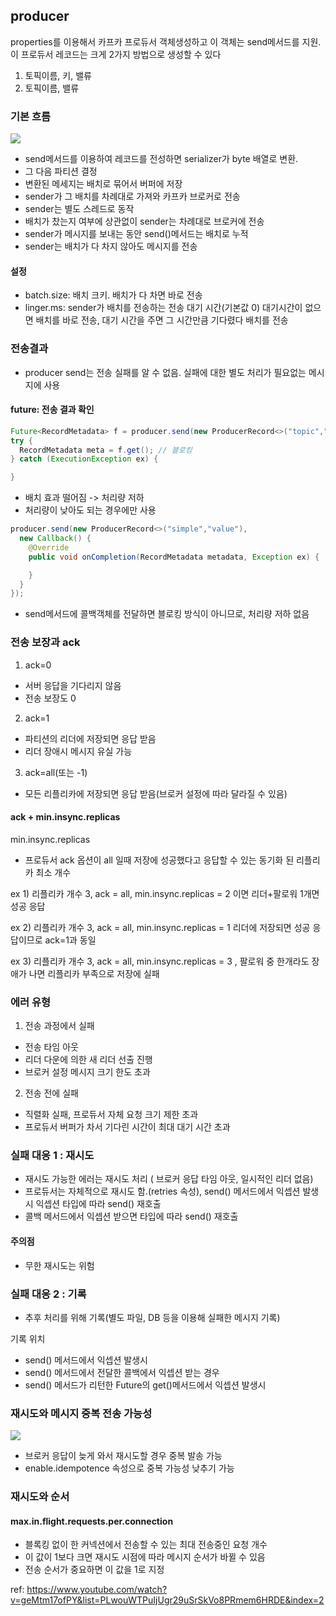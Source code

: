 ## producer

properties를 이용해서 카프카 프로듀서 객체생성하고 이 객체는 send메서드를 지원. 이 프로듀서 레코드는 크게 2가지 방법으로 생성할 수 있다
1. 토픽이름, 키, 밸류
2. 토픽이름, 밸류

### 기본 흐름

![](https://velog.velcdn.com/images/gon109/post/3c28ac5d-1e59-4417-aeb3-de61cda2b8f4/image.png)

- send메서드를 이용하여 레코드를 전성하면 serializer가 byte 배열로 변환.
- 그 다음 파티션 결정
- 변환된 메세지는 배치로 묶어서 버퍼에 저장
- sender가 그 배치를 차례대로 가져와 카프카 브로커로 전송
- sender는 별도 스레드로 동작
- 배치가 찼는지 여부에 상관없이 sender는 차례대로 브로커에 전송
- sender가 메시지를 보내는 동안 send()메서드는 배치로 누적 
- sender는 배치가 다 차지 않아도 메시지를 전송 

#### 설정
- batch.size: 배치 크키. 배치가 다 차면 바로 전송
- linger.ms: sender가 배치를 전송하는 전송 대기 시간(기본값 0) 대기시간이 없으면 배치를 바로 전송, 대기 시간을 주면 그 시간만큼 기다렸다 배치를 전송

### 전송결과
- producer send는 전송 실패를 알 수 없음. 실패에 대한 별도 처리가 필요없는 메시지에 사용

#### future: 전송 결과 확인 
``` java
Future<RecordMetadata> f = producer.send(new ProducerRecord<>("topic","value"));
try {
  RecordMetadata meta = f.get(); // 블로킹
} catch (ExecutionException ex) {

}
```
- 배치 효과 떨어짐 -> 처리량 저하
- 처리량이 낮아도 되는 경우에만 사용

``` java
producer.send(new ProducerRecord<>("simple","value"),
  new Callback() {
    @Override
    public void onCompletion(RecordMetadata metadata, Exception ex) {

    }
  }
});
```
- send메서드에 콜백객체를 전달하면 블로킹 방식이 아니므로, 처리량 저하 없음

### 전송 보장과 ack

1. ack=0
- 서버 응답을 기다리지 않음
- 전송 보장도 0
2. ack=1
- 파티션의 리더에 저장되면 응답 받음
- 리더 장애시 메시지 유실 가능
3. ack=all(또는 -1)
- 모든 리플리카에 저장되면 응답 받음(브로커 설정에 따라 달라질 수 있음)

#### ack + min.insync.replicas
min.insync.replicas
- 프로듀서 ack 옵션이 all 일때 저장에 성공했다고 응답할 수 있는 동기화 된 리플리카 최소 개수

ex 1) 리플리카 개수 3, ack = all, min.insync.replicas = 2 이면 리더+팔로워 1개면 성공 응답

ex 2) 리플리카 개수 3, ack = all, min.insync.replicas = 1 리더에 저장되면 성공 응답이므로 ack=1과 동일

ex 3) 리플리카 개수 3, ack = all, min.insync.replicas = 3 , 팔로워 중 한개라도 장애가 나면 리플리카 부족으로 저장에 실패

### 에러 유형

1. 전송 과정에서 실패
- 전송 타임 아웃
- 리더 다운에 의한 새 리더 선출 진행
- 브로커 설정 메시지 크기 한도 초과

2. 전송 전에 실패
- 직렬화 실패, 프로듀서 자체 요청 크기 제한 초과
- 프로듀서 버퍼가 차서 기다린 시간이 최대 대기 시간 초과

### 실패 대응 1 : 재시도

- 재시도 가능한 에러는 재시도 처리 ( 브로커 응답 타임 아웃, 일시적인 리더 없음)
- 프로듀서는 자체적으로 재시도 함.(retries 속성), send() 메서드에서 익셉션 발생시 익셉션 타입에 따라 send() 재호출
- 콜백 메서드에서 익셉션 받으면 타입에 따라 send() 재호출

#### 주의점
- 무한 재시도는 위험

### 실패 대응 2 : 기록
- 추후 처리를 위해 기록(별도 파일, DB 등을 이용해 실패한 메시지 기록)

기록 위치
- send() 메서드에서 익셉션 발생시
- send() 메서드에서 전달한 콜백에서 익셉션 받는 경우
- send() 메서드가 리턴한 Future의 get()메서드에서 익셉션 발생시 

### 재시도와 메시지 중복 전송 가능성
![](https://velog.velcdn.com/images/gon109/post/59e5ba14-01a9-4ca8-9637-79a454962a1d/image.png)


- 브로커 응답이 늦게 와서 재시도할 경우 중복 발송 가능 
- enable.idempotence 속성으로 중복 가능성 낮추기 가능

### 재시도와 순서

#### max.in.flight.requests.per.connection
- 블록킹 없이 한 커넥션에서 전송할 수 있는 최대 전송중인 요청 개수
- 이 값이 1보다 크면 재시도 시점에 따라 메시지 순서가 바뀔 수 있음
- 전송 순서가 중요하면 이 값을 1로 지정





ref: https://www.youtube.com/watch?v=geMtm17ofPY&list=PLwouWTPuIjUgr29uSrSkVo8PRmem6HRDE&index=2
